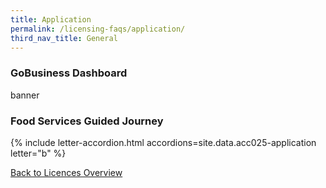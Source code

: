 ```yaml
---
title: Application
permalink: /licensing-faqs/application/
third_nav_title: General
---
```


### GoBusiness Dashboard

banner

### Food Services Guided Journey

{% include letter-accordion.html accordions=site.data.acc025-application letter="b" %}

[Back to Licences Overview](/licences/)